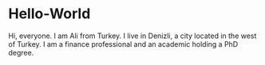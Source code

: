 # Hello-World
Hi, everyone. I am Ali from Turkey. I live in Denizli, a city located in the west of Turkey.
I am a finance professional and an academic holding a PhD degree.
